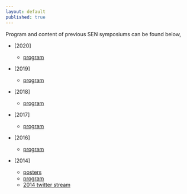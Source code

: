 ```yaml
---
layout: default
published: true
---
```

<!---The first Dutch national symposium on software engineering (SEN) was held on December 3<sup>rd</sup>, 2014 in Amsterdam. The topic of the day was "the future of software engineering".--->
Program and content of previous SEN symposiums can be found below,

* [2020]
    * [program](./2020/program)
    
* [2019]
    * [program](./2019/program)

* [2018]
    * [program](./2018/program) 

* [2017]
    * [program](./2017/program) 
    
* [2016]
    * [program](./2016/program)

* [2014]
    * [posters](./2014/posters/)
    * [program](./2014/program)
    * [2014 twitter stream](https://twitter.com/search?q=%23sensym2014&src=typd)


    


